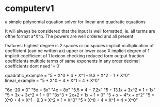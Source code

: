 # computerv1

a simple polynomial equation solver for linear and quadratic equations

It will always be considered that the input is well formatted, ie.  all terms are ofthe format a*X^b. The powers are well ordered and all present

features:
    highest degree is 2
    spaces or no spaces
    implicit multiplication of coefficient (can be written ax)
    upper or lower case X
    implicit degree of 1
    implicit coefficient of 1
    lexicon checking
    reduced form output
    fraction coefficients
    multiple terms of same exponents in any order
    decimal coefficients
    dont need '= 0'

quadratic_example = "5 * X^0 + 4 * X^1 - 9.3 * X^2 = 1 * X^0"
linear_example =  "5 * X^0 + 4 * X^1 = 4 * X^0"

"6x -20 = 0"
"5x = 5x"
"4x = 8x"
"5.5 = 4 + 7.2x"
"5 + 13.1x + 3x^2 = 1 + 1x"
"5 + 3x + 3x^2 = 1 + 0"
"3x^3 + 2x+2 + 1x + 1 = 0"
"5 + x + 4*x + x^2"
"5 * X^0 + 4 * X^1 - 9.3 * X^2 = 1 * X^0"
"5 * X^0 + 4 * X^1 = 4 * X^0"
